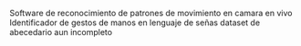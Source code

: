 Software de reconocimiento de patrones de movimiento en camara en vivo
Identificador de gestos de manos en lenguaje de señas
dataset de abecedario aun incompleto
